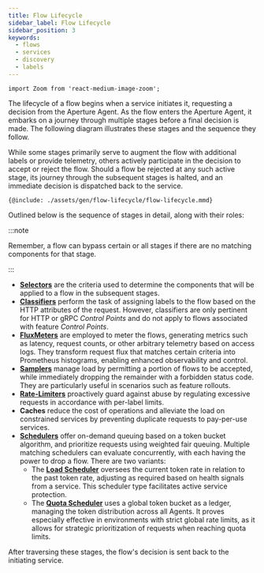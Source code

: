 ```yaml
---
title: Flow Lifecycle
sidebar_label: Flow Lifecycle
sidebar_position: 3
keywords:
  - flows
  - services
  - discovery
  - labels
---
```


```mdx-code-block
import Zoom from 'react-medium-image-zoom';
```

The lifecycle of a flow begins when a service initiates it, requesting a
decision from the Aperture Agent. As the flow enters the Aperture Agent, it
embarks on a journey through multiple stages before a final decision is made.
The following diagram illustrates these stages and the sequence they follow.

While some stages primarily serve to augment the flow with additional labels or
provide telemetry, others actively participate in the decision to accept or
reject the flow. Should a flow be rejected at any such active stage, its journey
through the subsequent stages is halted, and an immediate decision is dispatched
back to the service.

<Zoom>

```mermaid
{@include: ./assets/gen/flow-lifecycle/flow-lifecycle.mmd}
```

</Zoom>

Outlined below is the sequence of stages in detail, along with their roles:

:::note

Remember, a flow can bypass certain or all stages if there are no matching
components for that stage.

:::

- [**Selectors**](./selector.md) are the criteria used to determine the
  components that will be applied to a flow in the subsequent stages.
- [**Classifiers**](./advanced/classifier.md/) perform the task of assigning
  labels to the flow based on the HTTP attributes of the request. However,
  classifiers are only pertinent for HTTP or gRPC _Control Points_ and do not
  apply to flows associated with feature _Control Points_.
- [**FluxMeters**](./advanced/flux-meter.md) are employed to meter the flows,
  generating metrics such as latency, request counts, or other arbitrary
  telemetry based on access logs. They transform request flux that matches
  certain criteria into Prometheus histograms, enabling enhanced observability
  and control.
- [**Samplers**](./advanced/load-ramp.md#sampler) manage load by permitting a
  portion of flows to be accepted, while immediately dropping the remainder with
  a forbidden status code. They are particularly useful in scenarios such as
  feature rollouts.
- [**Rate-Limiters**](./rate-limiter.md) proactively guard against abuse by
  regulating excessive requests in accordance with per-label limits.
- **Caches** reduce the cost of operations and alleviate the load on constrained
  services by preventing duplicate requests to pay-per-use services.
- [**Schedulers**](./scheduler.md) offer on-demand queuing based on a token
  bucket algorithm, and prioritize requests using weighted fair queuing.
  Multiple matching schedulers can evaluate concurrently, with each having the
  power to drop a flow. There are two variants:
  - The [**Load Scheduler**](./request-prioritization/load-scheduler.md)
    oversees the current token rate in relation to the past token rate,
    adjusting as required based on health signals from a service. This scheduler
    type facilitates active service protection.
  - The [**Quota Scheduler**](./request-prioritization/quota-scheduler.md) uses
    a global token bucket as a ledger, managing the token distribution across
    all Agents. It proves especially effective in environments with strict
    global rate limits, as it allows for strategic prioritization of requests
    when reaching quota limits.

After traversing these stages, the flow's decision is sent back to the
initiating service.
